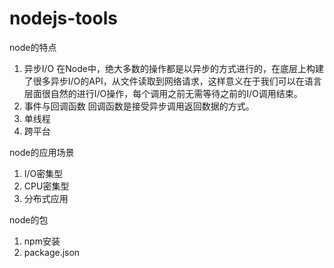 # nodejs-tools
node的特点
1. 异步I/O
    在Node中，绝大多数的操作都是以异步的方式进行的，在底层上构建了很多异步I/O的API，从文件读取到网络请求，这样意义在于我们可以在语言层面很自然的进行I/O操作，每个调用之前无需等待之前的I/O调用结束。
2. 事件与回调函数
    回调函数是接受异步调用返回数据的方式。
3. 单线程
4. 跨平台

node的应用场景
1. I/O密集型
2. CPU密集型
3. 分布式应用

node的包
1. npm安装
2. package.json